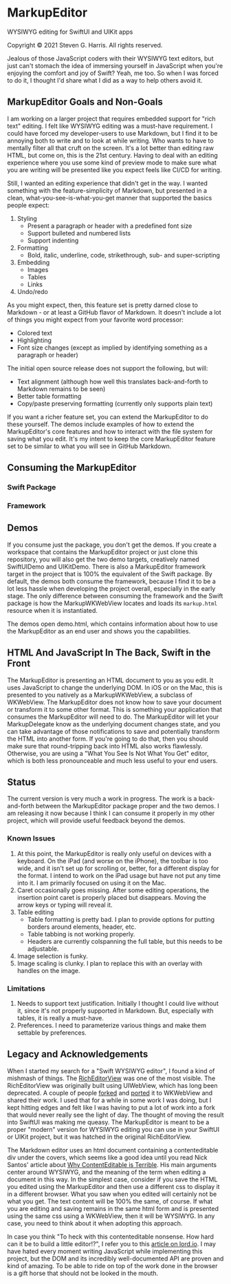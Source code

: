 # MarkupEditor

WYSIWYG editing for SwiftUI and UIKit apps

Copyright © 2021 Steven G. Harris. All rights reserved.

Jealous of those JavaScript coders with their WYSIWYG text editors, but just can't stomach the idea of immersing yourself in JavaScript when you're enjoying the comfort and joy of Swift? Yeah, me too. So when I was forced to do it, I thought I'd share what I did as a way to help others avoid it.

## MarkupEditor Goals and Non-Goals

I am working on a larger project that requires embedded support for "rich text" editing. I felt like WYSIWYG editing was a must-have requirement. I could have forced my developer-users to use Markdown, but I find it to be annoying both to write and to look at while writing. Who wants to have to mentally filter all that cruft on the screen. It's a lot better than editing raw HTML, but come on, this is the 21st century. Having to deal with an editing experience where you use some kind of preview mode to make sure what you are writing will be presented like you expect feels like CI/CD for writing. 

Still, I wanted an editing experience that didn't get in the way. I wanted something with the feature-simplicity of Markdown, but presented in a clean, what-you-see-is-what-you-get manner that supported the basics people expect:

1. Styling
    * Present a paragraph or header with a predefined font size
    * Support bulleted and numbered lists
    * Support indenting
2. Formatting
    * Bold, italic, underline, code, strikethrough, sub- and super-scripting
3. Embedding
    * Images
    * Tables
    * Links
4. Undo/redo

As you might expect, then, this feature set is pretty darned close to Markdown - or at least a GitHub flavor of Markdown. It doesn't include a lot of things you might expect from your favorite word processor:

* Colored text
* Highlighting
* Font size changes (except as implied by identifying something as a paragraph or header)

The initial open source release does not support the following, but will:

* Text alignment (although how well this translates back-and-forth to Markdown remains to be seen)
* Better table formatting
* Copy/paste preserving formatting (currently only supports plain text)

If you want a richer feature set, you can extend the MarkupEditor to do these yourself. The demos include examples of how to extend the MarkupEditor's core features and how to interact with the file system for saving what you edit. It's my intent to keep the core MarkupEditor feature set to be similar to what you will see in GitHub Markdown.

## Consuming the MarkupEditor

### Swift Package

### Framework

## Demos

If you consume just the package, you don't get the demos. If you create a workspace that contains the MarkupEditor project or just clone this repository, you will also get the two demo targets, creatively named SwiftUIDemo and UIKitDemo. There is also a MarkupEditor framework target in the project that is 100% the equivalent of the Swift package. By default, the demos both consume the framework, because I find it to be a lot less hassle when developing the project overall, especially in the early stage. The only difference between consuming the framework and the Swift package is how the MarkupWKWebView locates and loads its `markup.html` resource when it is instantiated.

The demos open demo.html, which contains information about how to use the MarkupEditor as an end user and shows you the capabilities.

## HTML And JavaScript In The Back, Swift in the Front

The MarkupEditor is presenting an HTML document to you as you edit. It uses JavaScript to change the underlying DOM. In iOS or on the Mac, this is presented to you natively as a MarkupWKWebView, a subclass of WKWebView. The MarkupEditor does not know how to save your document or transform it to some other format. This is something your application that consumes the MarkupEditor will need to do. The MarkupEditor will let your MarkupDelegate know as the underlying document changes state, and you can take advantage of those notifications to save and potentially transform the HTML into another form. If you're going to do that, then you should make sure that round-tripping back into HTML also works flawlessly. Otherwise, you are using a "What You See Is Not What You Get" editor, which is both less pronounceable and much less useful to your end users.

## Status

The current version is very much a work in progress. The work is a back-and-forth between the MarkupEditor package proper and the two demos. I am releasing it now because I think I can consume it properly in my other project, which will provide useful feedback beyond the demos.

### Known Issues

1. At this point, the MarkupEditor is really only useful on devices with a keyboard. On the iPad (and worse on the iPhone), the toolbar is too wide, and it isn't set up for scrolling or, better, for a different display for the format. I intend to work on the iPad usage but have not put any time into it. I am primarily focused on using it on the Mac.
2. Caret occasionally goes missing. After some editing operations, the insertion point caret is properly placed but disappears. Moving the arrow keys or typing will reveal it.
3. Table editing
    * Table formatting is pretty bad. I plan to provide options for putting borders around elements, header, etc.
    * Table tabbing is not working properly.
    * Headers are currently colspanning the full table, but this needs to be adjustable.
4. Image selection is funky.
5. Image scaling is clunky. I plan to replace this with an overlay with handles on the image.

### Limitations

1. Needs to support text justification. Initially I thought I could live without it, since it's not properly supported in Markdown. But, especially with tables, it is really a must-have.
2. Preferences. I need to parameterize various things and make them settable by preferences.


## Legacy and Acknowledgements

When I started my search for a "Swift WYSIWYG editor", I found a kind of mishmash of things. The [RichEditorView](https://github.com/cjwirth/RichEditorView) was one of the most visible. The RichEditorView was originally built using UIWebView, which has long been deprecated. A couple of people [forked](https://github.com/cbess/RichEditorView/) and [ported](https://github.com/YoomamaFTW/RichEditorView) it to WKWebView and shared their work. I used that for a while in some work I was doing, but I kept hitting edges and felt like I was having to put a lot of work into a fork that would never really see the light of day. The thought of moving the result into SwiftUI was making me queasy. The MarkupEditor is meant to be a proper "modern" version for WYSIWYG editing you can use in your SwiftUI or UIKit project, but it was hatched in the original RichEditorView.

The Markdown editor uses an html document containing a contenteditable div under the covers, which seems like a good idea until you read Nick Santos' article about [Why ContentEditable is Terrible](https://medium.engineering/why-contenteditable-is-terrible-122d8a40e480). His main arguments center around WYSIWYG, and the meaning of the term when editing a document in this way. In the simplest case, consider if you save the HTML you edited using the MarkupEditor and then use a different css to display it in a different browser. What you saw when you edited will certainly not be what you get. The text content will be 100% the same, of course. If what you are editing and saving remains in the same html form and is presented using the same css using a WKWebView, then it will be WYSIWYG. In any case, you need to think about it when adopting this approach.

In case you think "To heck with this contenteditable nonsense. How hard can it be to build a little editor!?", I refer you to this [article on lord.io](https://lord.io/text-editing-hates-you-too/). I may have hated every moment writing JavaScript while implementing this project, but the DOM and its incredibly well-documented API are proven and kind of amazing. To be able to ride on top of the work done in the browser is a gift horse that should not be looked in the mouth.
